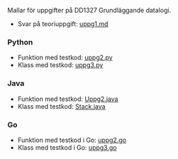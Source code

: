 Mallar för uppgifter på DD1327 Grundläggande datalogi.

- Svar på teoriuppgift: [uppg1.md](https://github.com/yourbasic/grudat18/blob/master/ovn0/uppg1.md)

### Python

- Funktion med testkod: [uppg2.py](https://github.com/yourbasic/grudat18/blob/master/ovn0/uppg2.py)
- Klass med testkod: [uppg3.py](https://github.com/yourbasic/grudat18/blob/master/ovn0/uppg3.py)

### Java

- Funktion med testkod: [Uppg2.java](https://github.com/yourbasic/grudat18/blob/master/ovn0/Uppg2.java)
- Klass med testkod: [Stack.java](https://github.com/yourbasic/grudat18/blob/master/ovn0/Stack.java)

### Go

- Funktion med testkod i Go: [uppg2.go](https://github.com/yourbasic/grudat18/blob/master/ovn0/uppg2.go)
- Klass med testkod i Go: [uppg3.go](https://github.com/yourbasic/grudat18/blob/master/ovn0/uppg3.go)
